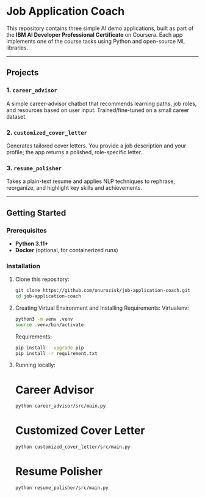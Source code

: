 # Job Application Coach

This repository contains three simple AI demo applications, built as part of the **IBM AI Developer Professional Certificate** on Coursera. Each app implements one of the course tasks using Python and open-source ML libraries.

---

## Projects

### 1. `career_advisor`  
A simple career-advisor chatbot that recommends learning paths, job roles, and resources based on user input. Trained/fine-tuned on a small career dataset.

### 2. `customized_cover_letter`  
Generates tailored cover letters. You provide a job description and your profile; the app returns a polished, role-specific letter.

### 3. `resume_polisher`  
Takes a plain-text resume and applies NLP techniques to rephrase, reorganize, and highlight key skills and achievements.

---

## Getting Started

### Prerequisites

- **Python 3.11+**  
- **Docker** (optional, for containerized runs)  

### Installation

1. Clone this repository:
   ```bash
   git clone https://github.com/onurozisk/job-application-coach.git
   cd job-application-coach
   ```
2. Creating Virtual Environment and Installing Requirements:
   Virtualenv:
   ```bash
   python3 -m venv .venv
   source .venv/bin/activate
   ```
   Requirements:
   ```bash
   pip install --upgrade pip
   pip install -r requirement.txt
   ```
4. Running locally:
   # Career Advisor
   ```bash
   python career_advisor/src/main.py
   ```
   # Customized Cover Letter
   ```bash
   python customized_cover_letter/src/main.py
   ```
   # Resume Polisher
   ```bash
   python resume_polisher/src/main.py
   ```
